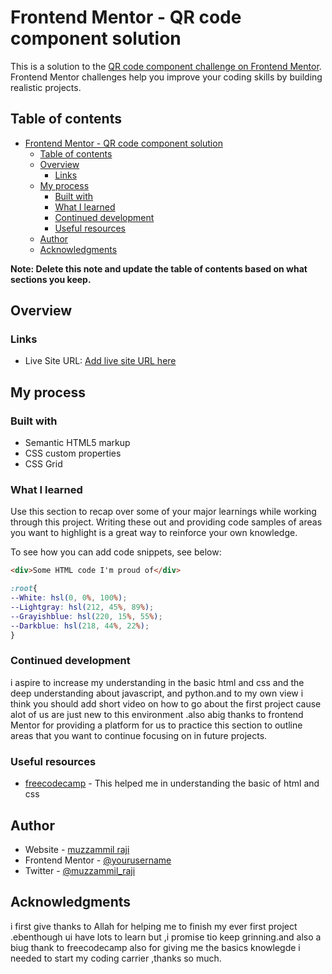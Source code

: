 # Frontend Mentor - QR code component solution

This is a solution to the [QR code component challenge on Frontend Mentor](https://www.frontendmentor.io/challenges/qr-code-component-iux_sIO_H). Frontend Mentor challenges help you improve your coding skills by building realistic projects. 

## Table of contents

- [Frontend Mentor - QR code component solution](#frontend-mentor---qr-code-component-solution)
  - [Table of contents](#table-of-contents)
  - [Overview](#overview)
    - [Links](#links)
  - [My process](#my-process)
    - [Built with](#built-with)
    - [What I learned](#what-i-learned)
    - [Continued development](#continued-development)
    - [Useful resources](#useful-resources)
  - [Author](#author)
  - [Acknowledgments](#acknowledgments)

**Note: Delete this note and update the table of contents based on what sections you keep.**

## Overview


### Links
- Live Site URL: [Add live site URL here](https://your-live-site-url.com)

## My process

### Built with

- Semantic HTML5 markup
- CSS custom properties
- CSS Grid

### What I learned

Use this section to recap over some of your major learnings while working through this project. Writing these out and providing code samples of areas you want to highlight is a great way to reinforce your own knowledge.

To see how you can add code snippets, see below:

```html
<div>Some HTML code I'm proud of</div>
```
```css
:root{
--White: hsl(0, 0%, 100%);
--Lightgray: hsl(212, 45%, 89%);
--Grayishblue: hsl(220, 15%, 55%);
--Darkblue: hsl(218, 44%, 22%);
}
```

### Continued development

i aspire to increase my understanding in the basic html and css and  the deep understanding about javascript, and python.and to my own view i think you should add short video on how to go about the first project cause alot of us are just new to this environment .also abig thanks to frontend Mentor for providing a platform for us to practice this section to outline areas that you want to continue focusing on in future projects.
### Useful resources

- [freecodecamp](https://www.freecodecamp.com) - This helped me in understanding the basic of html and css

## Author

- Website - [muzzammil raji](https://www.your-site.com)
- Frontend Mentor - [@yourusername](https://www.frontendmentor.io/profile/yourusername)
- Twitter - [@muzzammil_raji](https://www.twitter.com/muzzammil_raji)

## Acknowledgments

i first give thanks to Allah for helping me to finish my ever first project .ebenthough ui have lots to learn but ,i promise tio keep grinning.and also a biug thank to freecodecamp also for giving me the basics knowlegde i needed to start my coding carrier ,thanks so much.
